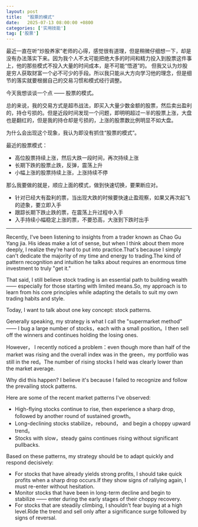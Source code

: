 ```yaml
---
layout: post
title:  "股票的模式"
date:   2025-07-13 08:00:00 +0800
categories: ['实用技能']
tag: ['股票']
---
```


最近一直在听“炒股养家”老师的心得，感觉很有道理，但是稍微仔细想一下，却是没有办法落实下来。因为我个人不太可能把绝大多的时间和精力投入到股票这件事上，他的那些模式不投入大量的时间成本，是不可能“悟道”的。 但我又认为炒股是穷人获取财富一个必不可少的手段。所以我只能从大方向学习他的理念，但是细节的落实就要根据自己的交易习惯和模式经行调整。

今天我想谈谈一个点 —— 股票的模式。

总的来说，我的交易方式是超市战法，即买入大量少数金额的股票，然后卖出盈利的，持仓亏损的。但是近段时间发现一个问题，即明明超过一半的股票上涨，大盘也是翻红的，但是我的持仓却是亏损的，上涨的股票数比例明显不如大盘。

为什么会出现这个现象，我认为即没有抓住“股票的模式”。

最近的股票模式：

- 高位股票持续上涨，然后大跌一段时间，再次持续上涨
- 长期下跌的股票止跌，反弹，震荡上升
- 小幅上涨的股票持续上涨，上涨持续不停

那么我要做的就是，顺应上面的模式，做到快速切换，要果断应对。

- 针对已经大有盈利的票，当出现大跌的时候要快速止盈观察，如果又再次起飞的迹象，要立即入手
- 跟踪长期下跌止跌的票，在震荡上升过程中入手
- 入手持续小幅稳定上涨的票，不要恐高，大涨到下跌时出手

---

Recently, I've been listening to insights from a trader known as Chao Gu Yang jia. His ideas make a lot of sense, but when I think about them more deeply, I realize they‘re hard to put into practice.That's because I simply can't dedicate the majority of my time and energy to trading.The kind of pattern recognition and intuition he talks about requires an enormous time investment to truly "get it."

That said, I still believe stock trading is an essential path to building wealth —— especially for those starting with limited means.So, my approach is to learn from his core principles while adapting the details to suit my own trading habits and style.

Today, I want to talk about one key concept: stock patterns.

Generally speaking, my strategy is what I call the "supermarket method" —— I bug a large number of stocks，each with a small position。I then sell off the winners and continues holding the losing ones. 

However， I recently noticed a problem：even though more than half of the market was rising and the overall index was in the green，my portfolio was still in the red。The number of rising stocks I held was clearly lower than the market average.

Why did this happen? I believe it's because I failed to recognize and follow the prevailing stock patterns.

Here are some of the recent market patterns I've observed:

- High-flying stocks continue to rise, then experience a sharp drop, followed by another round of sustained growth。
- Long-declining stocks stabilize，rebound， and begin a choppy upward trend。
- Stocks with slow，steady gains continues rising without significant pullbacks.

Based on these patterns, my strategy should be to adapt quickly and respond decisively:

- For stocks that have already yields strong profits, I should take quick profits when a sharp drop occurs.If they show signs of rallying again, I must re-enter without hesitation.
- Monitor stocks that have been in long-term decline and begin to stabilize —— enter during the early stages of their choppy recovery.
- For stocks that are steadily climbing, I shouldn't fear buying at a high level.Ride the trend and sell only after a significance surge followed by signs of reversal.